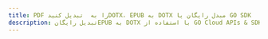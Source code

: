 ---title: PDF را به  تبدیل کنیدDOTX، EPUB به DOTX مبدل رایگان یا GO SDKdescription: تبدیل رایگانEPUB به DOTX با استفاده از GO Cloud APIs & SDK همچنین اسناد PDF را در Cloud ایجاد، ویرایش و رندر کنید.---